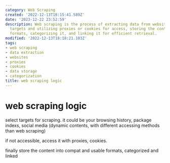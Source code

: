 ```yaml
---
category: Web Scraping
created: '2022-12-13T18:15:41.589Z'
date: '2023-12-22 23:52:59'
description: Web scraping is the process of extracting data from websites by selecting
  targets and utilizing proxies or cookies for access, storing the content in compatible
  formats, categorizing it, and linking it for efficient retrieval.
modified: '2022-12-13T18:18:21.103Z'
tags:
- web scraping
- data extraction
- websites
- proxies
- cookies
- data storage
- categorization
title: web scraping logic
---
```


# web scraping logic

select targets for scraping. it could be your browsing history, package indexs, social media (dynamic contents, with different accessing methods than web scraping)

if not accessible, access it with proxies, cookies.

finally store the content into compat and usable formats, categorized and linked
